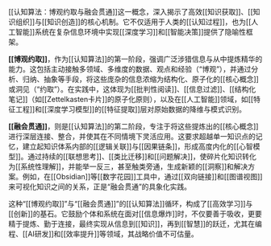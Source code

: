 [[认知算法：博观约取与融会贯通]]这一概念，深入揭示了高效[[知识获取]]、[[知识组织]]与[[知识创造]]的核心机制。它不仅适用于人类的[[认知过程]]，也为[[人工智能]]系统在复杂信息环境中实现[[深度学习]]和[[智能决策]]提供了隐喻性框架。

**[[博观约取]]**，作为[[认知算法]]的第一阶段，强调广泛涉猎信息与从中提炼精华的能力。这包括主动接触多领域、多维度的数据、观点和经验（“博观”），并通过分析、归纳、抽象等手段，将这些庞杂的信息浓缩为结构化、原子化的[[核心概念]]或洞见（“约取”）。在实践中，这体现为[[批判性阅读]]、[[信息过滤]]、[[结构化笔记]]（如[[Zettelkasten卡片]]的原子化原则），以及在[[人工智能]]领域，如[[特征工程]]和[[深度学习模型]]的[[特征提取]]层对原始数据的降维与模式识别。

**[[融会贯通]]**，则是[[认知算法]]的第二阶段，专注于将这些提炼出的[[核心概念]]进行深层连接、整合，并使其在不同情境下灵活应用。这要求超越单一知识点的记忆，建立起知识体系内部的[[逻辑关联]]与[[因果链条]]，形成高度内化的[[心智模型]]。通过持续的[[联想思考]]、[[类比迁移]]和[[问题解决]]，使碎片化知识转化为[[系统性理解]]，并能举一反三，甚至触类旁通，生成新颖的[[洞察]]和解决方案。例如，在[[Obsidian]]等[[数字花园]]工具中，通过[[双向链接]]和[[图谱视图]]来可视化知识之间的关系，正是“融会贯通”的具象化实践。

这种“[[博观约取]]”与“[[融会贯通]]”的[[认知算法]]循环，构成了[[高效学习]]与[[创新]]的基石。它鼓励个体和系统在面对[[信息爆炸]]时，不仅要善于吸收，更要精于提炼、勤于连接，最终实现从信息到[[知识]]，再到[[智慧]]的跃迁，尤其在编程、[[AI研发]]和[[效率提升]]等领域，其战略价值不可估量。